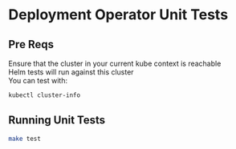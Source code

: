 # Deployment Operator Unit Tests


## Pre Reqs
Ensure that the cluster in your current kube context is reachable  
Helm tests will run against this cluster  
You can test with:
```sh
kubectl cluster-info
```

## Running Unit Tests
```sh
make test
```